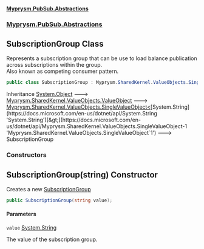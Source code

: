 #### [Myprysm.PubSub.Abstractions](index.md 'index')
### [Myprysm.PubSub.Abstractions](index.md#Myprysm.PubSub.Abstractions 'Myprysm.PubSub.Abstractions')

## SubscriptionGroup Class

Represents a subscription group that can be use to load balance publication across subscriptions within the group.  
Also known as competing consumer pattern.

```csharp
public class SubscriptionGroup : Myprysm.SharedKernel.ValueObjects.SingleValueObject<string>
```

Inheritance [System.Object](https://docs.microsoft.com/en-us/dotnet/api/System.Object 'System.Object') &#129106; [Myprysm.SharedKernel.ValueObjects.ValueObject](https://docs.microsoft.com/en-us/dotnet/api/Myprysm.SharedKernel.ValueObjects.ValueObject 'Myprysm.SharedKernel.ValueObjects.ValueObject') &#129106; [Myprysm.SharedKernel.ValueObjects.SingleValueObject&lt;](https://docs.microsoft.com/en-us/dotnet/api/Myprysm.SharedKernel.ValueObjects.SingleValueObject-1 'Myprysm.SharedKernel.ValueObjects.SingleValueObject`1')[System.String](https://docs.microsoft.com/en-us/dotnet/api/System.String 'System.String')[&gt;](https://docs.microsoft.com/en-us/dotnet/api/Myprysm.SharedKernel.ValueObjects.SingleValueObject-1 'Myprysm.SharedKernel.ValueObjects.SingleValueObject`1') &#129106; SubscriptionGroup
### Constructors

<a name='Myprysm.PubSub.Abstractions.SubscriptionGroup.SubscriptionGroup(string)'></a>

## SubscriptionGroup(string) Constructor

Creates a new [SubscriptionGroup](Myprysm.PubSub.Abstractions.SubscriptionGroup.md 'Myprysm.PubSub.Abstractions.SubscriptionGroup')

```csharp
public SubscriptionGroup(string value);
```
#### Parameters

<a name='Myprysm.PubSub.Abstractions.SubscriptionGroup.SubscriptionGroup(string).value'></a>

`value` [System.String](https://docs.microsoft.com/en-us/dotnet/api/System.String 'System.String')

The value of the subscription group.